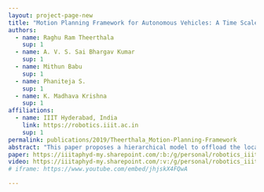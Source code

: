 ```yaml
---
layout: project-page-new
title: "Motion Planning Framework for Autonomous Vehicles: A Time Scaled Collision Cone Interleaved Model Predictive Control Approach"
authors:
  - name: Raghu Ram Theerthala
    sup: 1
  - name: A. V. S. Sai Bhargav Kumar
    sup: 1
  - name: Mithun Babu
    sup: 1
  - name: Phaniteja S.
    sup: 1
  - name: K. Madhava Krishna
    sup: 1
affiliations:
  - name: IIIT Hyderabad, India
    link: https://robotics.iiit.ac.in
    sup: 1
permalink: publications/2019/Theerthala_Motion-Planning-Framework
abstract: "This paper proposes a hierarchical model to offload the local planner onto a Velocity optimization scheme with Time scaled collision cone(TSCC) constraint. This trajectory otpimization is done by the first layer and the velocities are passed to the velocity optimization scheme. Now the appropriate scale is calculated to modify the velocity profile which provides a significant improvement in the computational efficiency. The non-myopic hierarchical planner interleaves between the TSCC layer and MPC layer maintaining the continuity in velocties. This framework is tested to handle unpredictable scenarios like jaywalking pedestrians, Multi-obstacle avoidance and lane changing scenarios. The runtime advantage obtained by this framework is shown in this paper by comparing it to the joint optimization framework. One more contribution includes simplistic implementation of road boundaries by approximating the road boundaries with cubic splines and formulating the constraints with the tangents at each location of the ego-vehicle. Thus this framework works has repeatability and fidelity even while abiding to the complex constraints as well"
paper: https://iiitaphyd-my.sharepoint.com/:b:/g/personal/robotics_iiit_ac_in/EQxtyXHxhuNFtA7Ri1dtqc8BDJvXJR2MH2lb6EMpCiQLBA?download=1
video: https://iiitaphyd-my.sharepoint.com/:v:/g/personal/robotics_iiit_ac_in/EUNVkV3Tk7tBt4JO2YusSWgBKtgTy-PKIY9nSbUtoeImGA?download=1
# iframe: https://www.youtube.com/embed/jhjskX4FQwA

---
```

